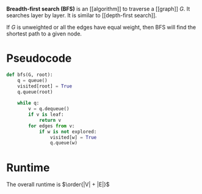 **Breadth-first search (BFS)** is an [[algorithm]] to traverse a [[graph]] $G$. It searches layer by layer. It is similar to [[depth-first search]].

If $G$ is unweighted or all the edges have equal weight, then BFS will find the shortest path to a given node.

# Pseudocode

```python
def bfs(G, root):
    q = queue()
    visited[root] = True
    q.queue(root)
    
    while q:
        v = q.dequeue()
        if v is leaf:
            return v
        for edges from v:
            if w is not explored:
                visited[w] = True
                q.queue(w)
```

# Runtime

The overall runtime is $\order{|V| + |E|}$